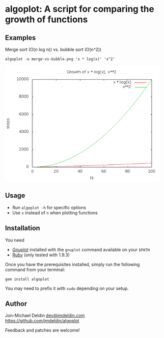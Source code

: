 # algoplot: A script for comparing the growth of functions

## Examples

Merge sort (O(n log n)) vs. bubble sort (O(n^2))

    algoplot -o merge-vs-bubble.png 'x * log(x)' 'x^2'

![merge sort vs. bubble sort plot](doc/merge-vs-bubble.png)

## Usage

- Run `algoplot -h` for specific options
- Use `x` instead of `n` when plotting functions

## Installation

You need

- [Gnuplot](http://www.gnuplot.info) installed with the `gnuplot` command
  available on your `$PATH`
- [Ruby](http://ruby-lang.org) (only tested with 1.9.3)

Once you have the prerequisites installed, simply run the following command
from your terminal:

    gem install algoplot

You may need to prefix it with `sudo` depending on your setup.

## Author

Jon-Michael Deldin <dev@jmdeldin.com>
https://github.com/jmdeldin/algoplot

Feedback and patches are welcome!
